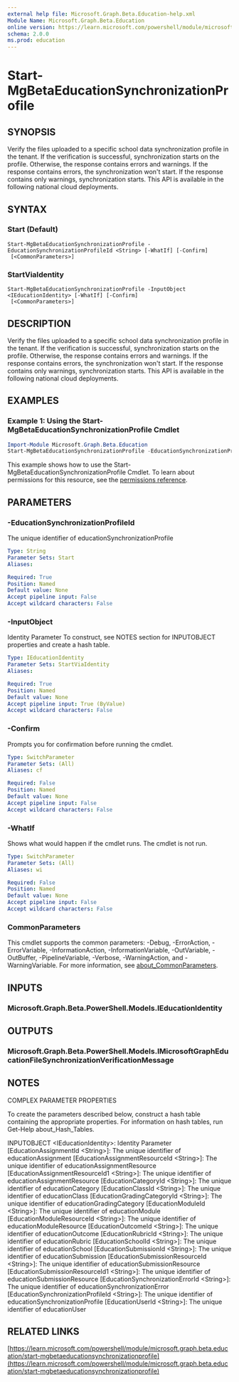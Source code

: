 ```yaml
---
external help file: Microsoft.Graph.Beta.Education-help.xml
Module Name: Microsoft.Graph.Beta.Education
online version: https://learn.microsoft.com/powershell/module/microsoft.graph.beta.education/start-mgbetaeducationsynchronizationprofile
schema: 2.0.0
ms.prod: education
---
```


# Start-MgBetaEducationSynchronizationProfile

## SYNOPSIS
Verify the files uploaded to a specific school data synchronization profile in the tenant.
If the verification is successful, synchronization starts on the profile.
Otherwise, the response contains errors and warnings.
If the response contains errors, the synchronization won't start.
If the response contains only warnings, synchronization starts.
This API is available in the following national cloud deployments.

## SYNTAX

### Start (Default)
```
Start-MgBetaEducationSynchronizationProfile -EducationSynchronizationProfileId <String> [-WhatIf] [-Confirm]
 [<CommonParameters>]
```

### StartViaIdentity
```
Start-MgBetaEducationSynchronizationProfile -InputObject <IEducationIdentity> [-WhatIf] [-Confirm]
 [<CommonParameters>]
```

## DESCRIPTION
Verify the files uploaded to a specific school data synchronization profile in the tenant.
If the verification is successful, synchronization starts on the profile.
Otherwise, the response contains errors and warnings.
If the response contains errors, the synchronization won't start.
If the response contains only warnings, synchronization starts.
This API is available in the following national cloud deployments.

## EXAMPLES
### Example 1: Using the Start-MgBetaEducationSynchronizationProfile Cmdlet
```powershell
Import-Module Microsoft.Graph.Beta.Education
Start-MgBetaEducationSynchronizationProfile -EducationSynchronizationProfileId $educationSynchronizationProfileId
```
This example shows how to use the Start-MgBetaEducationSynchronizationProfile Cmdlet.
To learn about permissions for this resource, see the [permissions reference](/graph/permissions-reference).

## PARAMETERS

### -EducationSynchronizationProfileId
The unique identifier of educationSynchronizationProfile

```yaml
Type: String
Parameter Sets: Start
Aliases:

Required: True
Position: Named
Default value: None
Accept pipeline input: False
Accept wildcard characters: False
```

### -InputObject
Identity Parameter
To construct, see NOTES section for INPUTOBJECT properties and create a hash table.

```yaml
Type: IEducationIdentity
Parameter Sets: StartViaIdentity
Aliases:

Required: True
Position: Named
Default value: None
Accept pipeline input: True (ByValue)
Accept wildcard characters: False
```

### -Confirm
Prompts you for confirmation before running the cmdlet.

```yaml
Type: SwitchParameter
Parameter Sets: (All)
Aliases: cf

Required: False
Position: Named
Default value: None
Accept pipeline input: False
Accept wildcard characters: False
```

### -WhatIf
Shows what would happen if the cmdlet runs.
The cmdlet is not run.

```yaml
Type: SwitchParameter
Parameter Sets: (All)
Aliases: wi

Required: False
Position: Named
Default value: None
Accept pipeline input: False
Accept wildcard characters: False
```

### CommonParameters
This cmdlet supports the common parameters: -Debug, -ErrorAction, -ErrorVariable, -InformationAction, -InformationVariable, -OutVariable, -OutBuffer, -PipelineVariable, -Verbose, -WarningAction, and -WarningVariable. For more information, see [about_CommonParameters](http://go.microsoft.com/fwlink/?LinkID=113216).

## INPUTS

### Microsoft.Graph.Beta.PowerShell.Models.IEducationIdentity
## OUTPUTS

### Microsoft.Graph.Beta.PowerShell.Models.IMicrosoftGraphEducationFileSynchronizationVerificationMessage
## NOTES
COMPLEX PARAMETER PROPERTIES

To create the parameters described below, construct a hash table containing the appropriate properties.
For information on hash tables, run Get-Help about_Hash_Tables.

INPUTOBJECT \<IEducationIdentity\>: Identity Parameter
  \[EducationAssignmentId \<String\>\]: The unique identifier of educationAssignment
  \[EducationAssignmentResourceId \<String\>\]: The unique identifier of educationAssignmentResource
  \[EducationAssignmentResourceId1 \<String\>\]: The unique identifier of educationAssignmentResource
  \[EducationCategoryId \<String\>\]: The unique identifier of educationCategory
  \[EducationClassId \<String\>\]: The unique identifier of educationClass
  \[EducationGradingCategoryId \<String\>\]: The unique identifier of educationGradingCategory
  \[EducationModuleId \<String\>\]: The unique identifier of educationModule
  \[EducationModuleResourceId \<String\>\]: The unique identifier of educationModuleResource
  \[EducationOutcomeId \<String\>\]: The unique identifier of educationOutcome
  \[EducationRubricId \<String\>\]: The unique identifier of educationRubric
  \[EducationSchoolId \<String\>\]: The unique identifier of educationSchool
  \[EducationSubmissionId \<String\>\]: The unique identifier of educationSubmission
  \[EducationSubmissionResourceId \<String\>\]: The unique identifier of educationSubmissionResource
  \[EducationSubmissionResourceId1 \<String\>\]: The unique identifier of educationSubmissionResource
  \[EducationSynchronizationErrorId \<String\>\]: The unique identifier of educationSynchronizationError
  \[EducationSynchronizationProfileId \<String\>\]: The unique identifier of educationSynchronizationProfile
  \[EducationUserId \<String\>\]: The unique identifier of educationUser

## RELATED LINKS

[https://learn.microsoft.com/powershell/module/microsoft.graph.beta.education/start-mgbetaeducationsynchronizationprofile](https://learn.microsoft.com/powershell/module/microsoft.graph.beta.education/start-mgbetaeducationsynchronizationprofile)


